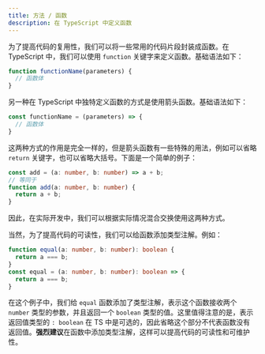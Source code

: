 ```yaml
---
title: 方法 / 函数
description: 在 TypeScript 中定义函数
---
```

为了提高代码的复用性，我们可以将一些常用的代码片段封装成函数。在 TypeScript 中，我们可以使用 `function` 关键字来定义函数。基础语法如下：
```typescript
function functionName(parameters) {
  // 函数体
}
```
另一种在 TypeScript 中独特定义函数的方式是使用箭头函数。基础语法如下：
```typescript
const functionName = (parameters) => {
  // 函数体
}
```
这两种方式的作用是完全一样的，但是箭头函数有一些特殊的用法，例如可以省略 `return` 关键字，也可以省略大括号。下面是一个简单的例子：
```typescript
const add = (a: number, b: number) => a + b;
// 等同于
function add(a: number, b: number) {
  return a + b;
}
```
因此，在实际开发中，我们可以根据实际情况混合交换使用这两种方式。  

当然，为了提高代码的可读性，我们可以给函数添加类型注解。例如：
```typescript
function equal(a: number, b: number): boolean {
  return a === b;
}
const equal = (a: number, b: number): boolean => {
  return a === b;
}
```
在这个例子中，我们给 `equal` 函数添加了类型注解，表示这个函数接收两个 `number` 类型的参数，并且返回一个 `boolean` 类型的值。这里值得注意的是，表示返回值类型的 `: boolean` 在 TS 中是可选的，因此省略这个部分不代表函数没有返回值。**强烈建议**在函数中添加类型注解，这样可以提高代码的可读性和可维护性。